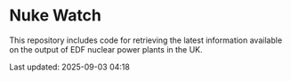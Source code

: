 # Nuke Watch

This repository includes code for retrieving the latest information available on the output of EDF nuclear power plants in the UK.

Last updated: 2025-09-03 04:18